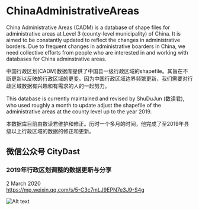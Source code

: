 # ChinaAdministrativeAreas
China Administrative Areas (CADM) is a database of shape files for administrative areas at Level 3 (county-level municipality) of China. It is aimed to be constantly updated to reflect the changes in administrative borders. Due to frequent changes in administrative boarders in China, we need collective efforts from people who are interested in and working with databases for China adminstrative areas.

中国行政区划(CADM)数据库提供了中国县一级行政区域的shapefile。其旨在不断更新以反映的行政区域的更变。因为中国行政区域边界频繁更新，我们需要对行政区域数据有兴趣和有需求的人的一起努力。

This database is currently maintained and revised by ShuDuJun (数读君), who used roughly a month to update adjust the shapefile of the administrative areas at the county level up to the year 2019.

本数据库目前由数读君维护和修正。历时一个多月的时间，他完成了至2019年县级以上行政区域的数据的修正和更新。

## 微信公众号 CityDast
### 2019年行政区划调整的数据更新与分享
2 March 2020  
https://mp.weixin.qq.com/s/5-C3c7mLJ9EPN7e3J9-S4g

![Alt text](https://mmbiz.qpic.cn/mmbiz_png/uCO0B0UBtiaK9Yq5Oz9cBKlezaGmias0LIM2wD7ZH6hCwt9WdJ7slHxbYwTic737N9IFzZ6jwkUkdgiajGh4I0ibicyA/640?wx_fmt=png&wxfrom=5&wx_lazy=1&wx_co=1)
